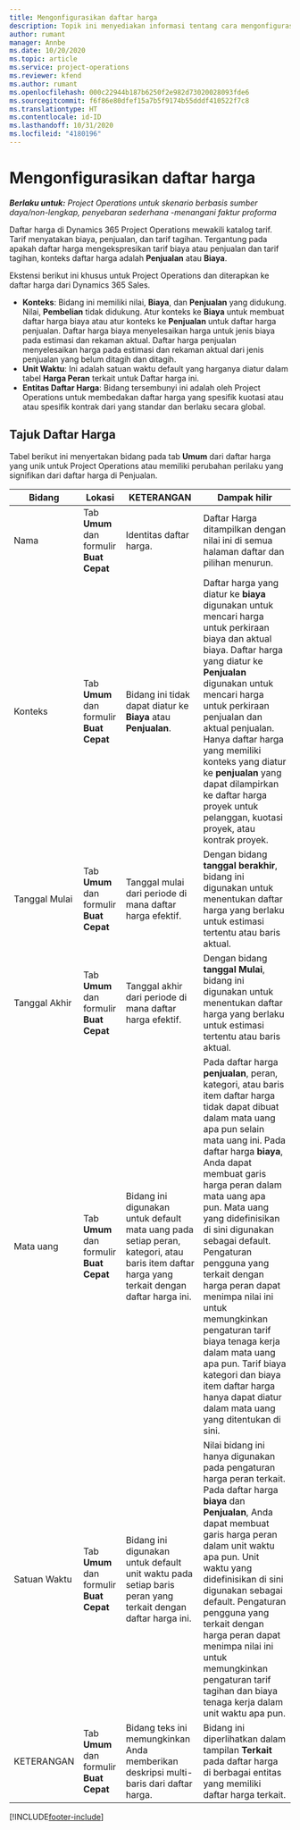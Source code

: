 ```yaml
---
title: Mengonfigurasikan daftar harga
description: Topik ini menyediakan informasi tentang cara mengonfigurasikan biaya dan daftar harga penjualan.
author: rumant
manager: Annbe
ms.date: 10/20/2020
ms.topic: article
ms.service: project-operations
ms.reviewer: kfend
ms.author: rumant
ms.openlocfilehash: 000c22944b187b6250f2e982d73020028093fde6
ms.sourcegitcommit: f6f86e80dfef15a7b5f9174b55dddf410522f7c8
ms.translationtype: HT
ms.contentlocale: id-ID
ms.lasthandoff: 10/31/2020
ms.locfileid: "4180196"
---
```

# <a name="set-up-price-lists"></a>Mengonfigurasikan daftar harga

_**Berlaku untuk:** Project Operations untuk skenario berbasis sumber daya/non-lengkap, penyebaran sederhana -menangani faktur proforma_

Daftar harga di Dynamics 365 Project Operations mewakili katalog tarif. Tarif menyatakan biaya, penjualan, dan tarif tagihan. Tergantung pada apakah daftar harga mengekspresikan tarif biaya atau penjualan dan tarif tagihan, konteks daftar harga adalah **Penjualan** atau **Biaya**.

Ekstensi berikut ini khusus untuk Project Operations dan diterapkan ke daftar harga dari Dynamics 365 Sales.

- **Konteks**: Bidang ini memiliki nilai, **Biaya**, dan **Penjualan** yang didukung. Nilai, **Pembelian** tidak didukung. Atur konteks ke **Biaya** untuk membuat daftar harga biaya atau atur konteks ke **Penjualan** untuk daftar harga penjualan. Daftar harga biaya menyelesaikan harga untuk jenis biaya pada estimasi dan rekaman aktual. Daftar harga penjualan menyelesaikan harga pada estimasi dan rekaman aktual dari jenis penjualan yang belum ditagih dan ditagih.
- **Unit Waktu**: Ini adalah satuan waktu default yang harganya diatur dalam tabel **Harga Peran** terkait untuk Daftar harga ini.
- **Entitas Daftar Harga**: Bidang tersembunyi ini adalah oleh Project Operations untuk membedakan daftar harga yang spesifik kuotasi atau atau spesifik kontrak dari yang standar dan berlaku secara global.

## <a name="price-list-header"></a>Tajuk Daftar Harga

Tabel berikut ini menyertakan bidang pada tab **Umum** dari daftar harga yang unik untuk Project Operations atau memiliki perubahan perilaku yang signifikan dari daftar harga di Penjualan.

| Bidang | Lokasi | KETERANGAN | Dampak hilir |
| --- | --- | --- | --- |
| Nama | Tab **Umum** dan formulir **Buat Cepat** | Identitas daftar harga. | Daftar Harga ditampilkan dengan nilai ini di semua halaman daftar dan pilihan menurun.|
| Konteks | Tab **Umum** dan formulir **Buat Cepat** | Bidang ini tidak dapat diatur ke **Biaya** atau **Penjualan**. | Daftar harga yang diatur ke **biaya** digunakan untuk mencari harga untuk perkiraan biaya dan aktual biaya. Daftar harga yang diatur ke **Penjualan** digunakan untuk mencari harga untuk perkiraan penjualan dan aktual penjualan. Hanya daftar harga yang memiliki konteks yang diatur ke **penjualan** yang dapat dilampirkan ke daftar harga proyek untuk pelanggan, kuotasi proyek, atau kontrak proyek. |
| Tanggal Mulai | Tab **Umum** dan formulir **Buat Cepat** | Tanggal mulai dari periode di mana daftar harga efektif. | Dengan bidang **tanggal berakhir**, bidang ini digunakan untuk menentukan daftar harga yang berlaku untuk estimasi tertentu atau baris aktual. |
| Tanggal Akhir | Tab **Umum** dan formulir **Buat Cepat** | Tanggal akhir dari periode di mana daftar harga efektif. | Dengan bidang **tanggal Mulai**, bidang ini digunakan untuk menentukan daftar harga yang berlaku untuk estimasi tertentu atau baris aktual. |
| Mata uang | Tab **Umum** dan formulir **Buat Cepat** | Bidang ini digunakan untuk default mata uang pada setiap peran, kategori, atau baris item daftar harga yang terkait dengan daftar harga ini. | Pada daftar harga **penjualan**, peran, kategori, atau baris item daftar harga tidak dapat dibuat dalam mata uang apa pun selain mata uang ini. Pada daftar harga **biaya**, Anda dapat membuat garis harga peran dalam mata uang apa pun. Mata uang yang didefinisikan di sini digunakan sebagai default. Pengaturan pengguna yang terkait dengan harga peran dapat menimpa nilai ini untuk memungkinkan pengaturan tarif biaya tenaga kerja dalam mata uang apa pun. Tarif biaya kategori dan biaya item daftar harga hanya dapat diatur dalam mata uang yang ditentukan di sini. |
| Satuan Waktu | Tab **Umum** dan formulir **Buat Cepat** | Bidang ini digunakan untuk default unit waktu pada setiap baris peran yang terkait dengan daftar harga ini. | Nilai bidang ini hanya digunakan pada pengaturan harga peran terkait. Pada daftar harga **biaya** dan **Penjualan**, Anda dapat membuat garis harga peran dalam unit waktu apa pun. Unit waktu yang didefinisikan di sini digunakan sebagai default. Pengaturan pengguna yang terkait dengan harga peran dapat menimpa nilai ini untuk memungkinkan pengaturan tarif tagihan dan biaya tenaga kerja dalam unit waktu apa pun. |
| KETERANGAN | Tab **Umum** dan formulir **Buat Cepat** | Bidang teks ini memungkinkan Anda memberikan deskripsi multi-baris dari daftar harga. | Bidang ini diperlihatkan dalam tampilan **Terkait** pada daftar harga di berbagai entitas yang memiliki daftar harga terkait. |


[!INCLUDE[footer-include](../includes/footer-banner.md)]